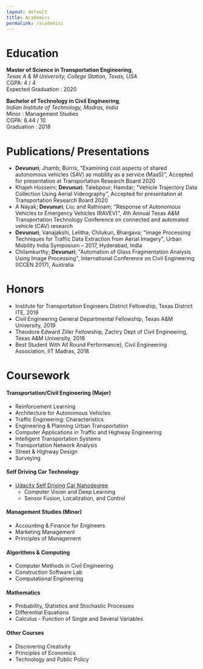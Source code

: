 ```yaml
---
layout: default
title: Academics
permalink: /academics
---
```


# Education
**Master of Science in Transportation Engineering**,     
*Texas A & M University, College Station, Texas, USA*  
CGPA: 4 / 4  <br>
Expected Graduation : 2020

**Bachelor of Technology in Civil Engineering**,     
*Indian Institute of Technology, Madras, India*  
Minor : Management Studies <br>
CGPA: 8.44 / 10 <br>
Graduation : 2018

# Publications/ Presentations
- **Devunuri**; Jhamb; Burris; "Examining cost aspects of shared autonomous vehicles (SAV) as mobility as a service (MaaS)", Accepted for presentation at Transportation Research Board 2020
- Khajeh Hosseini; **Devunuri**; Talebpour; Hamdar;  "Vehicle Trajectory Data Collection Using Aerial Videography", Accepted for presentation at Transportation Research Board 2020
- A Nayak; **Devunuri**; Liu; and Rathinam; "Response of Autonomous Vehicles to Emergency Vehicles (RAVEV)", 4th Annual Texas A&M Transportation Technology Conference on connected and automated vehicle (CAV) research
- **Devunuri**; Vanajakshi, Lelitha; Chilukuri, Bhargava; "Image Processing Techniques for Traffic Data Extraction from Aerial Imagery", Urban Mobility India Symposium – 2017, Hyderabad, India
- Chilamkurthy; **Devunuri**; "Automation of Glass Fragmentation Analysis Using Image Processing",  International Conference on Civil Engineering (ICCEN 2017), Australia


# Honors
- Institute for Transportation Engineers District Fellowship, Texas District ITE, 2019
- Civil Engineering General Departmental Fellowship, Texas A\&M University, 2019
- Theodore Edward Ziller Fellowship, Zachry Dept of Civil Engineering, Texas A\&M University, 2018
- Best Student With All Round Performance}, Civil Engineering Association, IIT Madras, 2018

# Coursework


#### Transportation/Civil Engineering (Major)
- Reinforcement Learning
- Architecture for Autonomous Vehicles
- Traffic Engineering: Characteristics
- Engineering & Planning Urban Transportation
- Computer Applications in Traffic and Highway Engineering
- Intelligent Transportation Systems
- Transportation Network Analysis
- Street & Highway Design
- Surveying


#### Self Driving Car Technology

- [Udacity Self Driving Car Nanodegree](https://www.udacity.com/course/self-driving-car-engineer-nanodegree--nd013)
  - Computer Vision and Deep Learning
  - Sensor Fusion, Localization, and Control

#### Management Studies (Minor)

  - Accounting & Finance for Engineers
  - Marketing Management
  - Principles of Management

#### Algorithms & Computing

- Computer Methods in Civil Engineering
- Construction Software Lab
- Computational Engineering

#### Mathematics

- Probability, Statistics and Stochastic Processes
- Differential Equations
- Calculus - Function of Single and Several Variables

#### Other Courses
- Discovering Creativity
- Principles of Economics
- Technology and Public Policy
